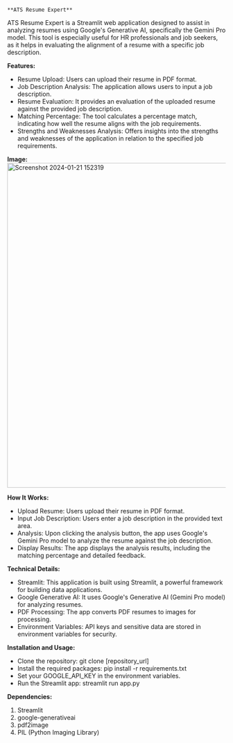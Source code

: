 
                                                                              **ATS Resume Expert**
ATS Resume Expert is a Streamlit web application designed to assist in analyzing resumes using Google's Generative AI, specifically the Gemini Pro model. This tool is especially useful for HR professionals and job seekers, as it helps in evaluating the alignment of a resume with a specific job description.

**Features:**
-  Resume Upload: Users can upload their resume in PDF format.
-  Job Description Analysis: The application allows users to input a job description.
-  Resume Evaluation: It provides an evaluation of the uploaded resume against the provided job description.
-  Matching Percentage: The tool calculates a percentage match, indicating how well the resume aligns with the job requirements.
-  Strengths and Weaknesses Analysis: Offers insights into the strengths and weaknesses of the application in relation to the specified job requirements.


**Image:**
<img width="747" alt="Screenshot 2024-01-21 152319" src="https://github.com/VarsaGupta/ATS-Tracking-LLM-Project-With-Gemini-Pro/assets/125072517/2e797d35-83ae-4e64-95af-1e13d5d8bdfa">


**How It Works:**
-  Upload Resume: Users upload their resume in PDF format.
- Input Job Description: Users enter a job description in the provided text area.
-  Analysis: Upon clicking the analysis button, the app uses Google's Gemini Pro model to analyze the resume against the job description.
- Display Results: The app displays the analysis results, including the matching percentage and detailed feedback.


**Technical Details:**
-  Streamlit: This application is built using Streamlit, a powerful framework for building data applications.
- Google Generative AI: It uses Google's Generative AI (Gemini  Pro model) for analyzing resumes.
- PDF Processing: The app converts PDF resumes to images for processing.
- Environment Variables: API keys and sensitive data are stored in environment variables for security.

**Installation and Usage:**

- Clone the repository:
   git clone [repository_url]
- Install the required packages:
   pip install -r requirements.txt
- Set your GOOGLE_API_KEY in the environment variables.
-  Run the Streamlit app:
   streamlit run app.py

**Dependencies:**
1. Streamlit
2. google-generativeai
3. pdf2image
4. PIL (Python Imaging Library)   

